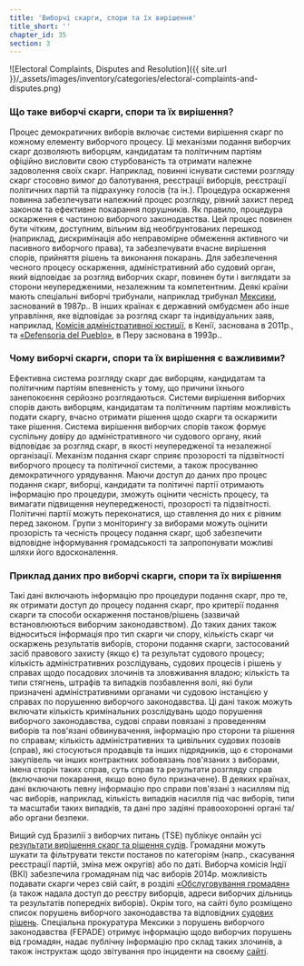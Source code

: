 ```yaml
---
title: 'Виборчі скарги, спори та їх вирішення'
title_short: ''
chapter_id: 35
section: 3
---
```


![Electoral Complaints, Disputes and Resolution]({{ site.url }}/\_assets/images/inventory/categories/electoral-complaints-and-disputes.png)

### Що таке виборчі скарги, спори та їх вирішення?

Процес демократичних виборів включає системи вирішення скарг по кожному елементу виборчого процесу. Ці механізми подання виборчих скарг дозволяють виборцям, кандидатам та політичним партіям офіційно висловити свою стурбованість та отримати належне задоволення своїх скарг. Наприклад, повинні існувати системи розгляду скарг стосовно вимог до балотування, реєстрації виборців, реєстрації політичних партій та підрахунку голосів (та ін.). Процедура оскарження повинна забезпечувати належний процес розгляду, рівний захист перед законом та ефективне покарання порушників. Як правило, процедура оскарження є частиною виборчого законодавства. Цей процес повинен бути чітким, доступним, вільним від необґрунтованих перешкод (наприклад, дискримінація або неправомірне обмеження активного чи пасивного виборчого права), та забезпечувати вчасне вирішення спорів, прийняття рішень та виконання покарань. Для забезпечення чесного процесу оскарження, адміністративний або судовий орган, який відповідає за розгляд виборчих скарг, повинен бути і виглядати за сторони неупередженими, незалежним та компетентним. Деякі країни мають спеціальні виборчі трибунали, наприклад трибунал [Мексики](http://portal.te.gob.mx/uk/contenido/about-us), заснований в 1987р.. В інших країнах є державний омбудсмен або інше управління, яке відповідає за розгляд скарг та індивідуальних заяв, наприклад, [Комісія адміністративної юстиції](http://www.ombudsman.go.ke/), в Кенії, заснована в 2011р., та [«Defensoria del Pueblo»](http://www.defensoria.gob.pe/), в Перу заснована в 1993р..

### Чому виборчі скарги, спори та їх вирішення є важливими?

Ефективна система розгляду скарг дає виборцям, кандидатам та політичним партіям впевненість у тому, що причини їхнього занепокоєння серйозно розглядаються. Системи вирішення виборчих спорів дають виборцям, кандидатам та політичним партіям можливість подати скаргу, вчасно отримати рішення щодо скарги та оскаржити таке рішення. Система вирішення виборчих спорів також формує суспільну довіру до адміністративного чи судового органу, який відповідає за розгляд скарг, в якості неупередженої та незалежної організації. Механізм подання скарг сприяє прозорості та підзвітності виборчого процесу та політичної системи, а також просуванню демократичного урядування. Маючи доступ до даних про процес подання скарг, виборці, кандидати та політичні партії отримають інформацію про процедури, зможуть оцінити чесність процесу, та вимагати підвищення неупередженості, прозорості та підзвітності. Політичні партії можуть переконатися, що ставлення до них є рівним перед законом. Групи з моніторингу за виборами можуть оцінити прозорість та чесність процесу подання скарг, щоб забезпечити відповідне інформування громадськості та запропонувати можливі шляхи його вдосконалення.

### Приклад даних про виборчі скарги, спори та їх вирішення

Такі дані включають інформацію про процедури подання скарг, про те, як отримати доступ до процесу подання скарг, про критерії подання скарги та способи оскарження постанов/рішень (зазвичай встановлюються виборчим законодавством). До таких даних також відноситься інформація про тип скарги чи спору, кількість скарг чи оскаржень результатів виборів, сторони подання скарги, застосований засіб правового захисту (якщо є) та результат судового процесу; кількість адміністративних розслідувань, судових процесів і рішень у справах щодо посадових злочинів та зловживання владою; кількість та типи стягнень, штрафів та випадків позбавлення волі, які були призначені адміністративними органами чи судовою інстанцією у справах по порушенню виборчого законодавства. Ці дані також можуть включати кількість кримінальних розслідувань щодо порушення виборчого законодавства, судові справи повязані з проведенням виборів та пов'язані обвинувачення, інформацію про сторони та рішення по справам; кількість адміністративних та цивільних судових позовів (справ), які стосуються продавців та інших підрядників, що є сторонами закупівель чи інших контрактних зобовязань пов'язаних з виборами, імена сторін таких справ, суть справ та результати розгляду справ (включаючи покарання, якщо воно було призначене). В деяких країнах, дані включають певну інформацію про справи пов'язані з насиллям під час виборів, наприклад, кількість випадків насилля під час виборів, типи та масштаби таких випадків, та дані про задіяні правоохоронні органі та/або органи безпеки.

Вищий суд Бразилії з виборчих питань (TSE) публікує онлайн усі [результати вирішення скарг та рішення судів](http://www.tse.jus.br/jurisprudencia/inteiro-teor). Громадяни можуть шукати та фільтрувати тексти постанов по категоріям (напр., скасування реєстрації партій, зміна меж округів) або по даті. Виборча комісія Індії (ВКІ) забезпечила громадянам під час виборів 2014р. можливість подавати скарги через свій сайт, в розділі [«Обслуговування громадян»](http://www.eci-citizenservicesforofficers.nic.in/cservices/default.aspx) (а також надала доступ до реєстру виборців, адреси виборчих дільниць та результатів попередніх виборів). Окрім того, на сайті було розміщено список порушень виборчого законодавства та відповідних [судових рішень](http://eci.nic.in/eci_main1/opiniontendered.aspx). Спеціальна прокуратура Мексики з порушень виборчого законодавства (FEPADE) отримує інформацію щодо виборчих порушень від громадян, надає публічну інформацію про склад таких злочинів, а також інструктаж щодо звітування про інциденти на своєму [сайті](http://www.pgr.gob.mx/fepade/).
